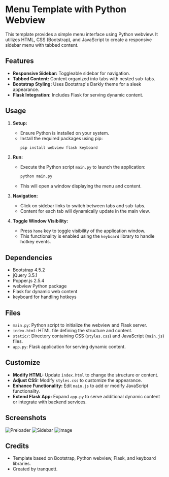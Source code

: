 # Menu Template with Python Webview

This template provides a simple menu interface using Python webview. It utilizes HTML, CSS (Bootstrap), and JavaScript to create a responsive sidebar menu with tabbed content.

## Features

- **Responsive Sidebar:** Toggleable sidebar for navigation.
- **Tabbed Content:** Content organized into tabs with nested sub-tabs.
- **Bootstrap Styling:** Uses Bootstrap's Darkly theme for a sleek appearance.
- **Flask Integration:** Includes Flask for serving dynamic content.

## Usage

1. **Setup:**
   - Ensure Python is installed on your system.
   - Install the required packages using pip:
     ```bash
     pip install webview flask keyboard
     ```

2. **Run:**
   - Execute the Python script `main.py` to launch the application:
     ```bash
     python main.py
     ```
   - This will open a window displaying the menu and content.

3. **Navigation:**
   - Click on sidebar links to switch between tabs and sub-tabs.
   - Content for each tab will dynamically update in the main view.

4. **Toggle Window Visibility:**
   - Press `home` key to toggle visibility of the application window.
   - This functionality is enabled using the `keyboard` library to handle hotkey events.

## Dependencies

- Bootstrap 4.5.2
- jQuery 3.5.1
- Popper.js 2.5.4
- webview Python package
- Flask for dynamic web content
- keyboard for handling hotkeys

## Files

- `main.py`: Python script to initialize the webview and Flask server.
- `index.html`: HTML file defining the structure and content.
- `static/`: Directory containing CSS (`styles.css`) and JavaScript (`main.js`) files.
- `app.py`: Flask application for serving dynamic content.

## Customize

- **Modify HTML:** Update `index.html` to change the structure or content.
- **Adjust CSS:** Modify `styles.css` to customize the appearance.
- **Enhance Functionality:** Edit `main.js` to add or modify JavaScript functionality.
- **Extend Flask App:** Expand `app.py` to serve additional dynamic content or integrate with backend services.

## Screenshots
![Preloader](https://github.com/tranquetthegoat/flask-menu-interface/assets/167721080/0c2a44e2-e2fd-4e62-a826-11e194f4b6f5)
![Sidebar](https://github.com/tranquetthegoat/flask-menu-interface/assets/167721080/7b746048-5140-45d8-8907-d4c16fe8ea08)
![image](https://github.com/tranquetthegoat/flask-menu-interface/assets/167721080/d3236159-4ce1-47a1-8fad-261b71cbd44b)

## Credits

- Template based on Bootstrap, Python webview, Flask, and keyboard libraries.
- Created by tranquett.
